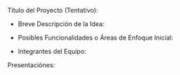 Título del Proyecto (Tentativo): 

- Breve Descripción de la Idea:

- Posibles Funcionalidades o Áreas de Enfoque Inicial: 

- Integrantes del Equipo: 

Presentaciónes: